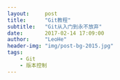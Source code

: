 ```yaml
---
layout:     post
title:      "Git教程"
subtitle:   "Git从入门到永不放弃"
date:       2017-02-14 17:09:00
author:     "LeoHe"
header-img: "img/post-bg-2015.jpg"
tags:
    - Git
    - 版本控制
---
```


